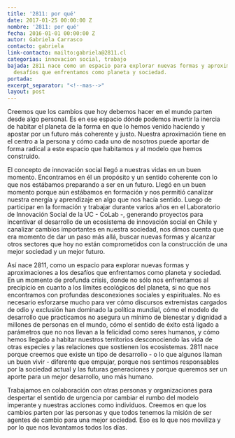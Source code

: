 ```yaml
---
title: '2811: por qué'
date: 2017-01-25 00:00:00 Z
nombre: '2811: por qué'
fecha: 2016-01-01 00:00:00 Z
autor: Gabriela Carrasco
contacto: gabriela
link-contacto: mailto:gabriela@2811.cl
categorias: innovacion social, trabajo
bajada: 2811 nace como un espacio para explorar nuevas formas y aproximaciones a los
  desafíos que enfrentamos como planeta y sociedad.
portada: 
excerpt_separator: "<!--mas-->"
layout: post
---
```


Creemos que los cambios que hoy debemos hacer en el mundo parten desde algo personal. Es en ese espacio dónde podemos invertir la inercia de habitar el planeta de la forma en que lo hemos venido haciendo y apostar por un futuro más coherente y justo.<!--mas--> Nuestra aproximación tiene en el centro a la persona y cómo cada uno de nosotros puede aportar de forma radical a este espacio que habitamos y al modelo que hemos construido. 

El concepto de innovación social llegó a nuestras vidas en un buen momento. Encontramos en él un propósito y un sentido coherente con lo que nos estábamos preparando a ser en un futuro. Llegó en un buen momento porque aún estábamos en formación y nos permitió canalizar nuestra energía y aprendizaje en algo que nos hacía sentido. Luego de participar en la formación y trabajar durante varios años en el Laboratorio de Innovación Social de la UC - CoLab -, generando proyectos para incentivar el desarrollo de un ecosistema de innovación social en Chile y canalizar cambios importantes en nuestra sociedad, nos dimos cuenta que era momento de dar un paso más allá, buscar nuevas formas y alcanzar otros sectores que hoy no están comprometidos con la construcción de una mejor sociedad y un mejor futuro. 

Así nace 2811, como un espacio para explorar nuevas formas y aproximaciones a los desafíos que enfrentamos como planeta y sociedad. En un momento de profunda crisis, donde no sólo nos enfrentamos al precipicio en cuanto a los límites ecológicos del planeta, si no que nos encontramos con profundas desconexiones sociales y espirituales. No es necesario esforzarse mucho para ver cómo discursos extremistas cargados de odio y exclusión han dominado la política mundial, cómo el modelo de desarrollo que practicamos no asegura un mínimo de bienestar y dignidad a millones de personas en el mundo, cómo el sentido de éxito está ligado a parámetros que no nos llevan a la felicidad como seres humanos, y cómo hemos llegado a habitar nuestros territorios desconociendo las vida de otras especies y las relaciones que sostienen los ecosistemas. 2811 nace porque creemos que existe un tipo de desarrollo - o lo que algunos llaman un buen vivir - diferente que empujar, porque nos sentimos responsables por la sociedad actual y las futuras generaciones y porque queremos ser un aporte para un mejor desarrollo, uno más humano. 

Trabajamos en colaboración con otras personas y organizaciones para despertar el sentido de urgencia por cambiar el rumbo del modelo imperante y nuestras acciones como individuos. Creemos en que los cambios parten por las personas y que todos tenemos la misión de ser agentes de cambio para una mejor sociedad. Eso es lo que nos moviliza y por lo que nos levantamos todos los días. 

